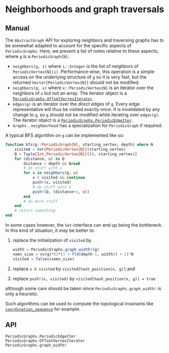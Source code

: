 # Neighborhoods and graph traversals

## Manual

The `AbstractGraph` API for exploring neighbors and traversing graphs has to be somewhat
adapted to account for the specific aspects of `PeriodicGraphs`.
Here, we present a list of notes relative to these aspects, where `g` is a
`PeriodicGraph{N}`:

- `neighbors(g, i)` where `i::Integer` is the list of neighbors of `PeriodicVertex{N}(i)`.
  Performance-wise, this operation is a simple access on the underlying structure of `g` so
  it is very fast, but the returned `Vector{PeriodicVertex{N}}` should not be modified.
- `neighbors(g, x)` where `x::PeriodicVertex{N}` is an iterator over the neighbors of `x`
  but not an array. The iterator object is a [`PeriodicGraphs.OffsetVertexIterator`](@ref).
- `edges(g)` is an iterator over the *direct* edges of `g`. Every edge representative will
  thus be visited exactly once. It is invalidated by any change to `g`, so `g` should not
  be modified while iterating over `edges(g)`. The iterator object is a
  [`PeriodicGraphs.PeriodicEdgeIter`](@ref).
- `Graphs._neighborhood` has a specialization for `PeriodicGraph` if required.

A typical BFS algorithm on `g` can be implemented like so:

```julia
function bfs(g::PeriodicGraph{N}, starting_vertex, depth) where N
    visited = Set{PeriodicVertex{N}}(starting_vertex)
    Q = Tuple{Int,PeriodicVertex{N}}[(0, starting_vertex)]
    for (distance, u) in Q
        distance > depth && break
        # do stuff with u
        for x in neighbors(g, u)
            x ∈ visited && continue
            push!(x, visited)
            # do stuff with x
            push!(Q, (distance+1, x))
        end
        # do more stuff
    end
    # return something
end
```

In some cases however, the `Set`-interface can end up being the bottleneck. In this kind of
situation, it *may* be better to:

1. replace the initialization of `visited` by

   ```julia
   width = PeriodicGraphs.graph_width!(g)
   seen_size = nv(g)*(2*(1 + fld(depth-1, width)) + 1)^N
   visited = falses(seen_size)
   ```

2. replace `x ∈ visited` by `visited[hash_position(x, g)]` and
3. replace `push!(x, visited)` by `visited[hash_position(x, g)] = true`

although some care should be taken since `PeriodicGraphs.graph_width!` is only a heuristic.

Such algorithms can be used to compute the topological invariants like
[`coordination_sequence`](@ref) for example.

## API

```@docs
PeriodicGraphs.PeriodicEdgeIter
PeriodicGraphs.OffsetVertexIterator
PeriodicGraphs.graph_width!
```
